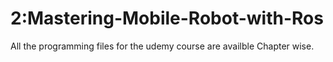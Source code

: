 # 2:Mastering-Mobile-Robot-with-Ros
All the programming files for the udemy course are availble Chapter wise.
